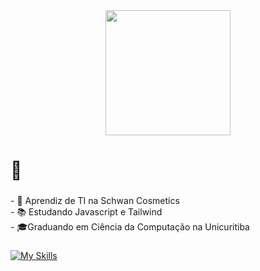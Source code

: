 <div align="center">
  <img height="200" src="https://i.pinimg.com/originals/c9/bc/21/c9bc210aa88b1e56726b1261a704351a.gif"  />
</div>

###

<h1 align="left">👻</h1>

###

<p align="left">- 🔭 Aprendiz de TI na Schwan Cosmetics<br>- 📚 Estudando Javascript e Tailwind<br>- 🎓Graduando em Ciência da Computação na Unicuritiba</p>

###

[![My Skills](https://skillicons.dev/icons?i=html,css,js,tailwind,java,spring,mysql,postgres,php)](https://skillicons.dev)

###
